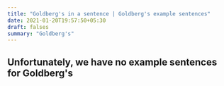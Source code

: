 ```yaml
---
title: "Goldberg's in a sentence | Goldberg's example sentences"
date: 2021-01-20T19:57:50+05:30
draft: falses
summary: "Goldberg's"
---
```

## Unfortunately, we have no example sentences for Goldberg's                 
